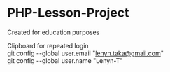 # PHP-Lesson-Project
Created for education purposes  
  
Clipboard for repeated login  
git config --global user.email "lenyn.taka@gmail.com"  
git config --global user.name "Lenyn-T"  
